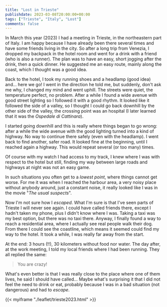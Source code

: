 ```yaml
---
title: "Lost in Trieste"
publishdate: 2023-03-08T20:00:00+00:00
tags: ["Trieste", "Italy", "Lost"]
comments: false
---
```


In March this year (2023) I had a meeting in Trieste, in the northeastern part of Italy. I am happy because I have already been there several times and have some friends living in the city. So after a long trip from Venezia, I dropped my backpack in the hotel room and went for a drink with a friend (who is also a runner). The plan was to have an easy, short jogging after the drink, then a quick dinner. He suggested me an easy route, mainly along the coast, which I thought was a good idea.

Back to the hotel, I took my running shoes and a headlamp (good idea) and... here we go! I went in the direction he told me, but suddenly, don't ask me why, I changed my mind and went uphill. The streets were quiet, the temperature perfect, no problem. After a while I found a wide avenue with good street lighting so I followed it with a good rhythm. It looked like it followed the side of a valley, so I thought I could go back downhill by the other side of the valley, the crossing point was an hospital (I later learned that it was the _Ospedale di Cattinara_). 

I started going downhill and this is really where things began to go wrong: after a while the wide avenue with the good lighting turned into a kind of highway. No way to continue there safely (even with the headlamp). I went back to find another, safer road. It looked fine at the beginning, until I reached again a highway. This would repeat several (or too many) times. 

Of course with my watch I had access to my track, I knew where I was with respect to the hotel but still, finding my way between large roads and highways at night was not an easy game. 

In such situations you often get to a _lowest point_, where things cannot get worse. For me it was when I reached the harbour area, a very noisy place without anybody around, just a constant noise, it really looked like I was in the movie "_The usual suspects_". 

Now I'm not sure how I _escaped_. What I'm sure is that I've seen parts of Trieste I will never see again. I could have called friends there, except I hadn't taken my phone, plus I didn't know where I was. Taking a taxi was my best option, but there was no taxi there. Anyway, I finally found a way to reach a residential area, where I actually see real people walk their dog. From there I could see the coastline, which means it seemed could find my way to the hotel. It took a while, I was really far away from the start. 

At the end: 3 hours (!!), 30 kilometers without food nor water. The day after, at the work meeting, I told my local friends where I had been running. They all replied the same:
> You are crazy!

What's even better is that I was really close to the place where one of them lives, he said I should have called... Maybe what's surprising it that I did not feel the need to drink or eat, probably because I was in a bad situation (not dangerous) and had to _escape_. 

{{< myiframe "./leaflet/trieste2023.html" >}}
